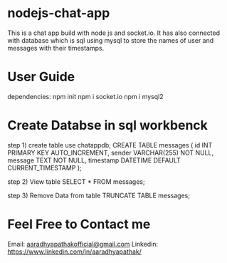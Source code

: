 # nodejs-chat-app
This is a chat app build with node js and socket.io. It has also connected with database which is sql using mysql to store the names of user and messages with their timestamps.

# User Guide
dependencies:
npm init
npm i socket.io
npm i mysql2

# Create Databse in sql workbenck
step 1) create table
use chatappdb;
CREATE TABLE messages (
  id INT PRIMARY KEY AUTO_INCREMENT,
  sender VARCHAR(255) NOT NULL,
  message TEXT NOT NULL,
  timestamp DATETIME DEFAULT CURRENT_TIMESTAMP
);

step 2) View table
SELECT * FROM messages;

step 3) Remove Data from table
TRUNCATE TABLE messages;

# Feel Free to Contact me
Email: aaradhyapathakofficial@gmail.com
Linkedin: https://www.linkedin.com/in/aaradhyapathak/
